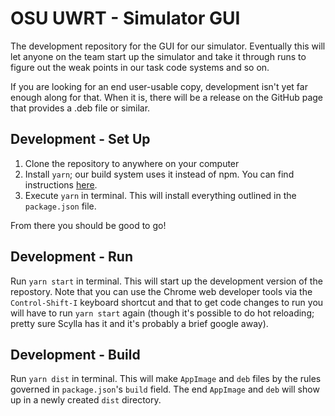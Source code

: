 # OSU UWRT - Simulator GUI
The development repository for the GUI for our simulator. Eventually this will let anyone on the team start up the simulator and take it through runs to figure out the weak points in our task code systems and so on. 

If you are looking for an end user-usable copy, development isn't yet far enough along for that. When it is, there will be a release on the GitHub page that provides a .deb file or similar.

## Development - Set Up
1. Clone the repository to anywhere on your computer
2. Install `yarn`; our build system uses it instead of npm. You can find instructions [here](https://classic.yarnpkg.com/en/docs/install/#debian-stable).
3. Execute `yarn` in terminal. This will install everything outlined in the `package.json` file.

From there you should be good to go!

## Development - Run
Run `yarn start` in terminal. This will start up the development version of the repostory. Note that you can use the Chrome web developer tools via the `Control-Shift-I` keyboard shortcut and that to get code changes to run you will have to run `yarn start` again (though it's possible to do hot reloading; pretty sure Scylla has it and it's probably a brief google away).

## Development - Build
Run `yarn dist` in terminal. This will make `AppImage` and `deb` files by the rules governed in `package.json`'s `build` field. The end `AppImage` and `deb` will show up in a newly created `dist` directory.
